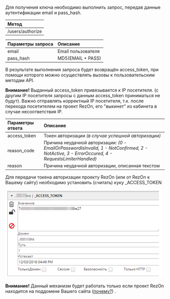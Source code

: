 Для получения ключа необходимо выполнить запрос, передав данные аутентификации email и pass\_hash.

| Метод |
| :--- |
| /users/authorize |

| Параметры запроса | Описание |
| :--- | :--- |
| email | Email пользователя |
| pass\_hash | MD5\(EMAIL + PASS\) |

В результате выполнения запроса будет возвращён access\_token, при помощи которого можно осуществлять вызовы к пользовательским методам API.

**Внимание!** Выданный access\_token привязывается к IP посетителя. \(с другим IP посетителя запросы с данным access\_token приниматься не будут\). Важно отправлять корректный IP посетителя, т.к. после перехода посетителем на проект RezOn, его "выкинет" из кабинета в случае несоответствия IP.

| Параметры ответа | Описание |
| :--- | :--- |
| access\_token | Токен авторизации _\(в случае успешной авторизации\)_ |
| reason\_code | Причина неудачной авторизации: _\(0 - EmailOrPasswordIsInvalid, 1 - NotConfirmed, 2 - NotActive, 3 - ErrorOccured, 4 - RequestsLimiterHandled\)_ |
| reason | Причина неудачной авторизации, описанная текстом |

Для передачи токена авторизации проекту RezOn \(или от RezOn к Вашему сайту\) необходимо установить \(считать\) куку \_ACCESS\_TOKEN

![](/assets/2017-05-07_18-43-03.png)

**Внимание!** Данный механизм будет работать только если проект RezOn находится на поддомене Вашего сайта \([почему?](http://stackoverflow.com/a/1063760/2114398)\) .

